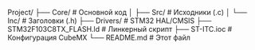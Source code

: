 Project/
├── Core/                 # Основной код
│   ├── Src/              # Исходники (.c)
│   └── Inc/              # Заголовки (.h)
├── Drivers/              # STM32 HAL/CMSIS
├── STM32F103C8TX_FLASH.ld  # Линкерный скрипт
├── ST-ITC.ioc            # Конфигурация CubeMX
└── README.md             # Этот файл

